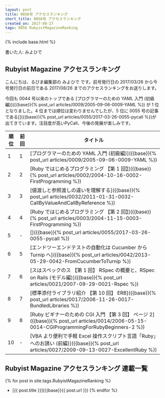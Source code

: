 ```yaml
---
layout: post
title: 0056号 アクセスランキング
short_title: 0056号 アクセスランキング
created_on: 2017-08-27
tags: 0056 RubyistMagazineRanking
---
```

{% include base.html %}


書いた人: みよひで

## Rubyist Magazine アクセスランキング

こんにちは、るびま編集部の みよひで です。前号発行日の 2017/03/26 から今号発行日の前日である 2017/08/26 までのアクセスランキングをお送りします。

今回も 0044 号以来のトップである [プログラマーのための YAML 入門 (初級編)]({{base}}{% post_url articles/0009/2005-09-06-0009-YAML %}) が 1 位となりました。4 位までは順位は変わりませんでしたが、5 位に 0055 号の記事である[]({{base}}{% post_url articles/0055/2017-03-26-0055-pycall %})が出てきています。注目度が高いPyCall、今後の発展が楽しみです。

| 順位| 前回| タイトル|
|---|---|---|
| 1| 1| [プログラマーのための YAML 入門 (初級編)]({{base}}{% post_url articles/0009/2005-09-06-0009-YAML %})|
| 2| 2| [Ruby ではじめるプログラミング 【第 1 回】]({{base}}{% post_url articles/0002/2004-10-16-0002-FirstProgramming %})|
| 3| 3| [値渡しと参照渡しの違いを理解する]({{base}}{% post_url articles/0032/2011-01-31-0032-CallByValueAndCallByReference %})|
| 4| 4| [Ruby ではじめるプログラミング 【第 2 回】]({{base}}{% post_url articles/0003/2004-11-15-0003-FirstProgramming %})|
| 5| -| []({{base}}{% post_url articles/0055/2017-03-26-0055-pycall %})|
| 6| 5| [エンドツーエンドテストの自動化は Cucumber から Turnip へ]({{base}}{% post_url articles/0042/2013-05-29-0042-FromCucumberToTurnip %})|
| 7| 6| [スはスペックのス 【第 1 回】 RSpec の概要と、RSpec on Rails (モデル編)]({{base}}{% post_url articles/0021/2007-09-29-0021-Rspec %})|
| 8| 7| [標準添付ライブラリ紹介 【第 10 回】 ERB]({{base}}{% post_url articles/0017/2006-11-26-0017-BundledLibraries %})|
| 9| 8| [Ruby ビギナーのための CGI 入門 【第 3 回】 ページ 2]({{base}}{% post_url articles/0014/2006-05-15-0014-CGIProgrammingForRubyBeginners-2 %})|
| 10| -| [VBA より便利で手軽 Excel 操作スクリプト言語「Ruby」へのお誘い (前編)]({{base}}{% post_url articles/0027/2009-09-13-0027-ExcellentRuby %})|


## Rubyist Magazine アクセスランキング 連載一覧

{% for post in site.tags.RubyistMagazineRanking %}
  - [{{ post.title }}]({{base}}{{ post.url }})
{% endfor %}


